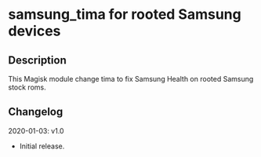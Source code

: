 # **samsung_tima for rooted Samsung devices**

## Description

This Magisk module change tima to fix Samsung Health on rooted Samsung stock roms.

## Changelog

2020-01-03: v1.0

- Initial release.
